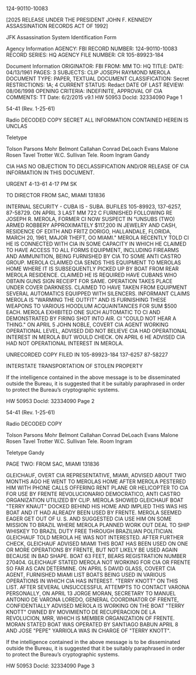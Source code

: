 124-90110-10083

[2025 RELEASE UNDER THE PRESIDENT JOHN F. KENNEDY ASSASSINATION RECORDS ACT OF 1992]

JFK Assassination System
Identification Form

Agency Information
AGENCY: FBI
RECORD NUMBER: 124-90110-10083
RECORD SERIES: HQ
AGENCY FILE NUMBER: CR 105-89923-184

Document Information
ORIGINATOR: FBI
FROM: MM
TO: HQ
TITLE:
DATE: 04/13/1961
PAGES: 3
SUBJECTS: CLIP
JOSEPH RAYMOND MEROLA
DOCUMENT TYPE: PAPER, TEXTUAL DOCUMENT
CLASSIFICATION: Secret
RESTRICTIONS: 1A; 4
CURRENT STATUS: Redact
DATE OF LAST REVIEW: 08/06/1998
OPENING CRITERIA: INDEFINITE, APPROVAL OF CIA
COMMENTS: TT
Date: 6/2/2015
v9.1
HW 50953 DocId: 32334090 Page 1

54-41 (Rev. 1-25-61)

Radio
DECODED COPY
SECRET
ALL INFORMATION CONTAINED
HEREIN IS UNCLAS

Teletype

Tolson
Parsons
Mohr
Belmont
Callahan
Conrad
DeLoach
Evans
Malone
Rosen
Tavel
Trotter
W.C. Sullivan
Tele. Room
Ingram
Gandy

CIA HAS NO OBJECTION TO
DECLASSIFICATION AND/OR
RELEASE OF CIA INFORMATION
IN THIS DOCUMENT.

URGENT 4-13-61 4-17 PM SK

TO DIRECTOR
FROM SAC, MIAMI 131836

INTERNAL SECURITY - CUBA
IS - SUBA. BUFILES 105-89923, 137-6257, 87-58729. ON APRIL 3 LAST MM 722 C FURNISHED FOLLOWING RE JOSEPH R. MEROLA, FORMER CI NOW SUSPECT IN "UNSUBS (TWO) ARMED ROBBERY APPROXIMATELY $117,200 IN JEWELRY AND CASH, RESIDENCE OF EDITH AND FRITZ DORIGO, HALLANDALE, FLORIDA, MARCH 20, 1961, MAJOR THEFT, OO MIAMI." MEROLA RECENTLY TOLD CI HE IS CONNECTED WITH CIA IN SOME CAPACITY IN WHICH HE CLAIMED TO HAVE ACCESS TO ALL FORMS EQUIPMENT, INCLUDING FIREARMS AND AMMUNITION, BEING FURNISHED BY CIA TO SOME ANTI CASTRO GROUP. MEROLA CLAIMED CIA SENDS THIS EQUIPMENT TO MEROLAS HOME WHERE IT IS SUBSEQUENTLY PICKED UP BY BOAT FROM REAR MEROLA RESIDENCE. CLAIMED HE IS REQUIRED HAVE CUBANS WHO OBTAIN GUNS SIGN RECEIPT FOR SAME. OPERATION TAKES PLACE UNDER COVER DARKNESS. CLAIMED TO HAVE TAKEN FROM EQUIPMENT SEVERAL AUTOMATICS EQUIPPED WITH SILENCERS. INFORMANT CLAIMS MEROLA IS "WARMING THE OUTFIT" AND IS FURNISHING THESE WEAPONS TO VARIOUS HOODLUM ACQUAINTANCES FOR SUM $500 EACH. MEROLA EXHIBITED ONE SUCH AUTOMATIC TO CI AND DEMONSTRATED BY FIRING SHOT INTO AIR. CI "COULD NOT HEAR A THING." ON APRIL 5 JOHN NOBLE, COVERT CIA AGENT WORKING OPERATIONAL LEVEL, ADVISED DID NOT BELIEVE CIA HAD OPERATIONAL INTEREST IN MEROLA BUT WOULD CHECK. ON APRIL 6 HE ADVISED CIA HAD NOT OPERATIONAL INTEREST IN MEROLA.

UNRECORDED COPY FILED IN
105-89923-184
137-6257
87-58227

INTERSTATE TRANSPORTATION OF STOLEN PROPERTY

If the intelligence contained in the above message is to be disseminated outside the Bureau, it is suggested that it be suitably paraphrased in order to protect the Bureau’s cryptographic systems.

HW 50953 DocId: 32334090 Page 2

54-41 (Rev. 1-25-61)

Radio
DECODED COPY

Tolson
Parsons
Mohr
Belmont
Callahan
Conrad
DeLoach
Evans
Malone
Rosen
Tavel
Trotter
W.C. Sullivan
Tele. Room
Ingram

Teletype
Gandy

PAGE TWO: FROM SAC, MIAMI 131836

GLEICHAUF, OVERT CIA REPRESENTATIVE, MIAMI, ADVISED ABOUT TWO MONTHS AGO HE WENT TO MEROLAS HOME AFTER MEROLA PESTERED HIM WITH PHONE CALLS OFFERING RENT PLANE OR HELICOPTER TO CIA FOR USE BY FRENTE REVOLUCIONARIO DEMOCRATICO, ANTI CASTRO ORGANIZATION UTILIZED BY CLIP. MEROLA SHOWED GLEICHAUF BOAT "TERRY KNAUT" DOCKED BEHIND HIS HOME AND IMPLIED THIS WAS HIS BOAT AND IT HAD ALREADY BEEN USED BY FRENTE. MEROLA SEEMED EAGER GET OUT OF U. S. AND SUGGESTED CIA USE HIM ON SOME MISSION TO BRAZIL WHERE MEROLA PLANNED WORK OUT DEAL TO SHIP WHISKEY TO BRAZIL DUTY FREE THROUGH BRAZILIAN POLITICIAN. GLEICHAUF TOLD MEROLA HE WAS NOT INTERESTED. AFTER FURTHER CHECK, GLEICHAUF ADVISED MIAMI THIS BOAT HAS BEEN USED ON ONE OR MORE OPERATIONS BY FRENTE, BUT NOT LIKELY BE USED AGAIN BECAUSE IN BAD SHAPE. BOAT 63 FEET, BEARS REGISTRATION NUMBER 270404. GLEICHAUF STATED MEROLA NOT WORKING FOR CIA OR FRENTE SO FAR AS CAN DETERMINE. ON APRIL 5 DAVID GLASS, COVERT CIA AGENT, FURNISHED MIAMI LIST BOATS BEING USED IN VARIOUS OPERATIONS IN WHICH CIA HAS INTEREST. "TERRY KNOTT" ON THIS LIST. AFTER SEVERAL UNSUCCESSFUL ATTEMPTS TO CONTACT VARONA PERSONALLY, ON APRIL 13 JORGE MORAN, SECRETARY TO MANUEL ANTONIO DE VARONA LOREDO, GENERAL COORDINATOR OF FRENTE, CONFIDENTIALLY ADVISED MEROLA IS WORKING ON THE BOAT "TERRY KNOTT" OWNED BY MOVIMIENTO DE RECUPERACION DE LA REVOLUCION, MRR, WHICH IS MEMBER ORGANIZATION OF FRENTE. MORAN STATED BOAT WAS OPERATED BY SANTIAGO BABUN APRIL 8 AND JOSE "PEPE" YARRIOLA WAS IN CHARGE OF "TERRY KNOTT".

If the intelligence contained in the above message is to be disseminated outside the Bureau, it is suggested that it be suitably paraphrased in order to protect the Bureau’s cryptographic systems.

HW 50953 DocId: 32334090 Page 3
